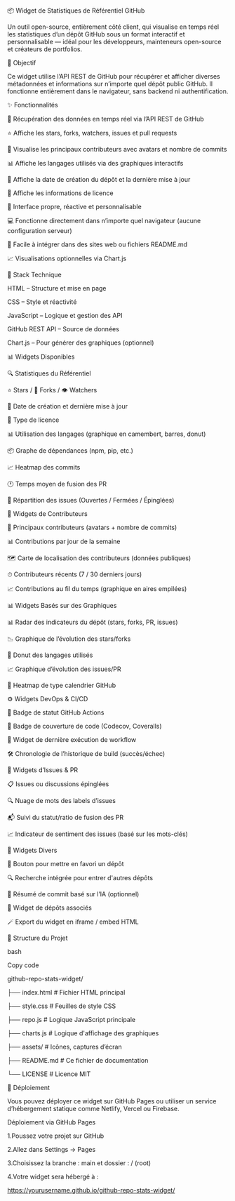 📦 Widget de Statistiques de Référentiel GitHub

Un outil open-source, entièrement côté client, qui visualise en temps réel les statistiques d’un dépôt GitHub sous un format interactif et personnalisable — idéal pour les développeurs, mainteneurs open-source et créateurs de portfolios.



🎯 Objectif

Ce widget utilise l’API REST de GitHub pour récupérer et afficher diverses métadonnées et informations sur n’importe quel dépôt public GitHub. Il fonctionne entièrement dans le navigateur, sans backend ni authentification.



✨ Fonctionnalités

🔄 Récupération des données en temps réel via l’API REST de GitHub

⭐ Affiche les stars, forks, watchers, issues et pull requests

👥 Visualise les principaux contributeurs avec avatars et nombre de commits

📊 Affiche les langages utilisés via des graphiques interactifs

📅 Affiche la date de création du dépôt et la dernière mise à jour

📜 Affiche les informations de licence

🎨 Interface propre, réactive et personnalisable

💻 Fonctionne directement dans n’importe quel navigateur (aucune configuration serveur)

🧩 Facile à intégrer dans des sites web ou fichiers README.md

📈 Visualisations optionnelles via Chart.js



🧱 Stack Technique



HTML – Structure et mise en page



CSS – Style et réactivité



JavaScript – Logique et gestion des API



GitHub REST API – Source de données



Chart.js – Pour générer des graphiques (optionnel)



📊 Widgets Disponibles



🔍 Statistiques du Référentiel



⭐ Stars / 🍴 Forks / 👁 Watchers



📅 Date de création et dernière mise à jour



📜 Type de licence



📊 Utilisation des langages (graphique en camembert, barres, donut)



📦 Graphe de dépendances (npm, pip, etc.)



📈 Heatmap des commits



🕐 Temps moyen de fusion des PR



🧵 Répartition des issues (Ouvertes / Fermées / Épinglées)



👥 Widgets de Contributeurs



👥 Principaux contributeurs (avatars + nombre de commits)



📊 Contributions par jour de la semaine



🗺 Carte de localisation des contributeurs (données publiques)



⏱ Contributeurs récents (7 / 30 derniers jours)



📈 Contributions au fil du temps (graphique en aires empilées)



📊 Widgets Basés sur des Graphiques



📊 Radar des indicateurs du dépôt (stars, forks, PR, issues)



📉 Graphique de l’évolution des stars/forks



🍩 Donut des langages utilisés



📈 Graphique d’évolution des issues/PR



📆 Heatmap de type calendrier GitHub



⚙ Widgets DevOps \& CI/CD



🚦 Badge de statut GitHub Actions



🧪 Badge de couverture de code (Codecov, Coveralls)



🔄 Widget de dernière exécution de workflow



🛠 Chronologie de l’historique de build (succès/échec)



📌 Widgets d’Issues \& PR



📋 Issues ou discussions épinglées



🔍 Nuage de mots des labels d’issues



📬 Suivi du statut/ratio de fusion des PR



📈 Indicateur de sentiment des issues (basé sur les mots-clés)



🧩 Widgets Divers



📌 Bouton pour mettre en favori un dépôt



🔍 Recherche intégrée pour entrer d'autres dépôts



🧠 Résumé de commit basé sur l’IA (optionnel)



🔗 Widget de dépôts associés



🪄 Export du widget en iframe / embed HTML



📂 Structure du Projet



bash

Copy code

github-repo-stats-widget/

├── index.html         # Fichier HTML principal

├── style.css          # Feuilles de style CSS

├── repo.js            # Logique JavaScript principale

├── charts.js          # Logique d'affichage des graphiques

├── assets/            # Icônes, captures d’écran

├── README.md          # Ce fichier de documentation

└── LICENSE            # Licence MIT

🚀 Déploiement

Vous pouvez déployer ce widget sur GitHub Pages ou utiliser un service d’hébergement statique comme Netlify, Vercel ou Firebase.



Déploiement via GitHub Pages

1.Poussez votre projet sur GitHub

2.Allez dans Settings → Pages

3.Choisissez la branche : main et dossier : / (root)

4.Votre widget sera hébergé à :

https://yourusername.github.io/github-repo-stats-widget/

